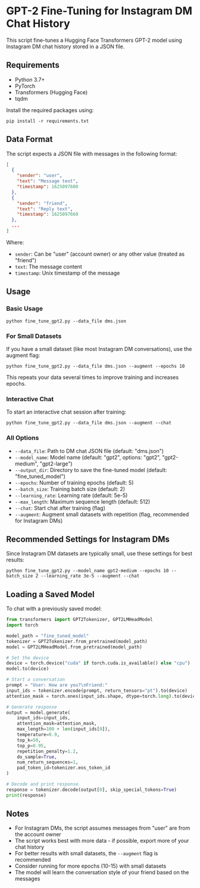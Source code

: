 # GPT-2 Fine-Tuning for Instagram DM Chat History

This script fine-tunes a Hugging Face Transformers GPT-2 model using Instagram DM chat history stored in a JSON file.

## Requirements

- Python 3.7+
- PyTorch
- Transformers (Hugging Face)
- tqdm

Install the required packages using:

```
pip install -r requirements.txt
```

## Data Format

The script expects a JSON file with messages in the following format:

```json
[
  {
    "sender": "user",
    "text": "Message text",
    "timestamp": 1625097600
  },
  {
    "sender": "friend",
    "text": "Reply text",
    "timestamp": 1625097660
  },
  ...
]
```

Where:
- `sender`: Can be "user" (account owner) or any other value (treated as "friend")
- `text`: The message content
- `timestamp`: Unix timestamp of the message

## Usage

### Basic Usage

```
python fine_tune_gpt2.py --data_file dms.json
```

### For Small Datasets

If you have a small dataset (like most Instagram DM conversations), use the augment flag:

```
python fine_tune_gpt2.py --data_file dms.json --augment --epochs 10
```

This repeats your data several times to improve training and increases epochs.

### Interactive Chat

To start an interactive chat session after training:

```
python fine_tune_gpt2.py --data_file dms.json --augment --chat
```

### All Options

- `--data_file`: Path to DM chat JSON file (default: "dms.json")
- `--model_name`: Model name (default: "gpt2", options: "gpt2", "gpt2-medium", "gpt2-large")
- `--output_dir`: Directory to save the fine-tuned model (default: "fine_tuned_model")
- `--epochs`: Number of training epochs (default: 5)
- `--batch_size`: Training batch size (default: 2)
- `--learning_rate`: Learning rate (default: 5e-5)
- `--max_length`: Maximum sequence length (default: 512)
- `--chat`: Start chat after training (flag)
- `--augment`: Augment small datasets with repetition (flag, recommended for Instagram DMs)

## Recommended Settings for Instagram DMs

Since Instagram DM datasets are typically small, use these settings for best results:

```
python fine_tune_gpt2.py --model_name gpt2-medium --epochs 10 --batch_size 2 --learning_rate 3e-5 --augment --chat
```

## Loading a Saved Model

To chat with a previously saved model:

```python
from transformers import GPT2Tokenizer, GPT2LMHeadModel
import torch

model_path = "fine_tuned_model"
tokenizer = GPT2Tokenizer.from_pretrained(model_path)
model = GPT2LMHeadModel.from_pretrained(model_path)

# Set the device
device = torch.device("cuda" if torch.cuda.is_available() else "cpu")
model.to(device)

# Start a conversation
prompt = "User: How are you?\nFriend:"
input_ids = tokenizer.encode(prompt, return_tensors="pt").to(device)
attention_mask = torch.ones(input_ids.shape, dtype=torch.long).to(device)

# Generate response
output = model.generate(
    input_ids=input_ids,
    attention_mask=attention_mask,
    max_length=100 + len(input_ids[0]),
    temperature=0.9,
    top_k=50,
    top_p=0.95,
    repetition_penalty=1.2,
    do_sample=True,
    num_return_sequences=1,
    pad_token_id=tokenizer.eos_token_id
)

# Decode and print response
response = tokenizer.decode(output[0], skip_special_tokens=True)
print(response)
```

## Notes

- For Instagram DMs, the script assumes messages from "user" are from the account owner
- The script works best with more data - if possible, export more of your chat history
- For better results with small datasets, the `--augment` flag is recommended
- Consider running for more epochs (10-15) with small datasets
- The model will learn the conversation style of your friend based on the messages

